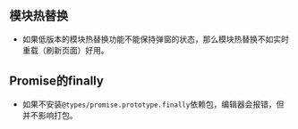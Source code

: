 ## 模块热替换
* 如果低版本的模块热替换功能不能保持弹窗的状态，那么模块热替换不如实时重载（刷新页面）好用。

## Promise的finally
* 如果不安装`@types/promise.prototype.finally`依赖包，编辑器会报错，但并不影响打包。
